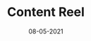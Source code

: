 ---
title: "Content Reel"
link: https://www.figma.com/community/plugin/731627216655469013/Content-Reel
description: Design layouts more efficiently by pulling text strings, images, and icons from one palette.
content-type: tool
tags: [figma plugin]
date: 08-05-2021
---